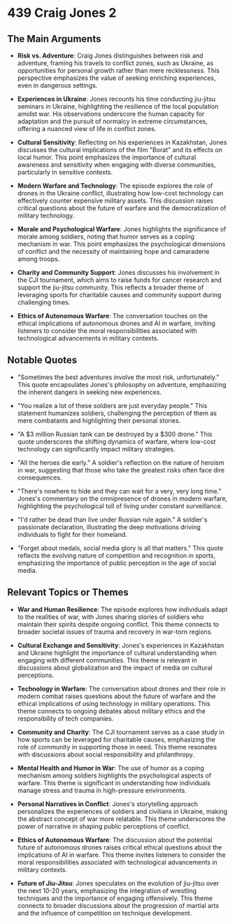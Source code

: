 # 439 Craig Jones 2

## The Main Arguments

- **Risk vs. Adventure**: Craig Jones distinguishes between risk and adventure, framing his travels to conflict zones, such as Ukraine, as opportunities for personal growth rather than mere recklessness. This perspective emphasizes the value of seeking enriching experiences, even in dangerous settings.

- **Experiences in Ukraine**: Jones recounts his time conducting jiu-jitsu seminars in Ukraine, highlighting the resilience of the local population amidst war. His observations underscore the human capacity for adaptation and the pursuit of normalcy in extreme circumstances, offering a nuanced view of life in conflict zones.

- **Cultural Sensitivity**: Reflecting on his experiences in Kazakhstan, Jones discusses the cultural implications of the film "Borat" and its effects on local humor. This point emphasizes the importance of cultural awareness and sensitivity when engaging with diverse communities, particularly in sensitive contexts.

- **Modern Warfare and Technology**: The episode explores the role of drones in the Ukraine conflict, illustrating how low-cost technology can effectively counter expensive military assets. This discussion raises critical questions about the future of warfare and the democratization of military technology.

- **Morale and Psychological Warfare**: Jones highlights the significance of morale among soldiers, noting that humor serves as a coping mechanism in war. This point emphasizes the psychological dimensions of conflict and the necessity of maintaining hope and camaraderie among troops.

- **Charity and Community Support**: Jones discusses his involvement in the CJI tournament, which aims to raise funds for cancer research and support the jiu-jitsu community. This reflects a broader theme of leveraging sports for charitable causes and community support during challenging times.

- **Ethics of Autonomous Warfare**: The conversation touches on the ethical implications of autonomous drones and AI in warfare, inviting listeners to consider the moral responsibilities associated with technological advancements in military contexts.

## Notable Quotes

- "Sometimes the best adventures involve the most risk, unfortunately."
  This quote encapsulates Jones's philosophy on adventure, emphasizing the inherent dangers in seeking new experiences.

- "You realize a lot of these soldiers are just everyday people."
  This statement humanizes soldiers, challenging the perception of them as mere combatants and highlighting their personal stories.

- "A $3 million Russian tank can be destroyed by a $300 drone."
  This quote underscores the shifting dynamics of warfare, where low-cost technology can significantly impact military strategies.

- "All the heroes die early."
  A soldier's reflection on the nature of heroism in war, suggesting that those who take the greatest risks often face dire consequences.

- "There's nowhere to hide and they can wait for a very, very long time."
  Jones's commentary on the omnipresence of drones in modern warfare, highlighting the psychological toll of living under constant surveillance.

- "I'd rather be dead than live under Russian rule again."
  A soldier's passionate declaration, illustrating the deep motivations driving individuals to fight for their homeland.

- "Forget about medals, social media glory is all that matters."
  This quote reflects the evolving nature of competition and recognition in sports, emphasizing the importance of public perception in the age of social media.

## Relevant Topics or Themes

- **War and Human Resilience**: The episode explores how individuals adapt to the realities of war, with Jones sharing stories of soldiers who maintain their spirits despite ongoing conflict. This theme connects to broader societal issues of trauma and recovery in war-torn regions.

- **Cultural Exchange and Sensitivity**: Jones's experiences in Kazakhstan and Ukraine highlight the importance of cultural understanding when engaging with different communities. This theme is relevant in discussions about globalization and the impact of media on cultural perceptions.

- **Technology in Warfare**: The conversation about drones and their role in modern combat raises questions about the future of warfare and the ethical implications of using technology in military operations. This theme connects to ongoing debates about military ethics and the responsibility of tech companies.

- **Community and Charity**: The CJI tournament serves as a case study in how sports can be leveraged for charitable causes, emphasizing the role of community in supporting those in need. This theme resonates with discussions about social responsibility and philanthropy.

- **Mental Health and Humor in War**: The use of humor as a coping mechanism among soldiers highlights the psychological aspects of warfare. This theme is significant in understanding how individuals manage stress and trauma in high-pressure environments.

- **Personal Narratives in Conflict**: Jones's storytelling approach personalizes the experiences of soldiers and civilians in Ukraine, making the abstract concept of war more relatable. This theme underscores the power of narrative in shaping public perceptions of conflict.

- **Ethics of Autonomous Warfare**: The discussion about the potential future of autonomous drones raises critical ethical questions about the implications of AI in warfare. This theme invites listeners to consider the moral responsibilities associated with technological advancements in military contexts.

- **Future of Jiu-Jitsu**: Jones speculates on the evolution of jiu-jitsu over the next 10-20 years, emphasizing the integration of wrestling techniques and the importance of engaging offensively. This theme connects to broader discussions about the progression of martial arts and the influence of competition on technique development.
